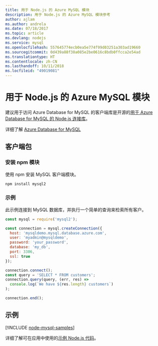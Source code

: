 ```yaml
---
title: 用于 Node.js 的 Azure MySQL 模块
description: 用于 Node.js 的 Azure MySQL 模块参考
author: ajlam
ms.author: andrela
ms.date: 07/18/2017
ms.topic: article
ms.devlang: nodejs
ms.service: mysql
ms.openlocfilehash: 557645774ecb0ea5e774f99d03251a303ad19660
ms.sourcegitcommit: 0d439a88f38a085e2be0616c8bdb0ffcca2e54ad
ms.translationtype: HT
ms.contentlocale: zh-CN
ms.lasthandoff: 10/11/2018
ms.locfileid: "49019081"
---
```

# <a name="azure-mysql-modules-for-nodejs"></a>用于 Node.js 的 Azure MySQL 模块

建议用于访问 Azure Database for MySQL 的客户端库是开源的[用于 Azure Database for MySQL 的 Node.js 连接库](https://github.com/sidorares/node-mysql2)。 

详细了解 [Azure Database for MySQL](https://docs.microsoft.com/azure/MySQL/)

## <a name="client-package"></a>客户端包

### <a name="install-the-npm-module"></a>安装 npm 模块

使用 npm 安装 MySQL 客户端模块。

```bash
npm install mysql2
```   

### <a name="example"></a>示例

此示例连接到 MySQL 数据库，并执行一个简单的查询来检索所有客户。

```javascript
const mysql = require('mysql2');

const connection = mysql.createConnection({
  host: 'mysqldemo.mysql.database.azure.com',
  user: 'myadmin@mysqldemo',
  password: 'your_password',
  database: 'my_db',
  port: 3306,
  ssl: true
});

connection.connect();
const query = 'SELECT * FROM customers';
connection.query(query, (err, res) =>
  console.log(`We have ${res.length} customers`)
);

connection.end();
```

## <a name="samples"></a>示例

[!INCLUDE [node-mysql-samples](../docs-ref-conceptual/includes/mysql-samples.md)]

详细了解可在应用中使用的[示例 Node.js 代码](https://azure.microsoft.com/resources/samples/?platform=nodejs)。
